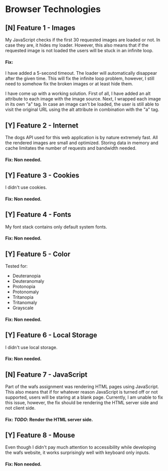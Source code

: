 # Browser Technologies

## [N] Feature 1 - Images
My JavaScript checks if the first 30 requested images are loaded or not. In case they are, it hides my loader. However, this also means that if the requested image is not loaded the users will be stuck in an infinite loop.

#### Fix:
I have added a 5-second timeout. The loader will automatically disappear after the given time. This will fix the infinite loop problem, however, I still need to somehow fix the broken images or at least hide them.

I have come up with a working solution. First of all, I have added an alt attribute to each image with the image source. Next, I wrapped each image in its own "a" tag. In case an image can't be loaded, the user is still able to visit the original URL using the alt attribute in combination with the "a" tag.


## [Y] Feature 2 - Internet
The dogs API used for this web application is by nature extremely fast. All the rendered images are small and optimized. Storing data in memory and cache limitates the number of requests and bandwidth needed.

#### Fix: Non needed.

## [Y] Feature 3 - Cookies
I didn't use cookies.

#### Fix: Non needed.

## [Y] Feature 4 - Fonts
My font stack contains only default system fonts.

#### Fix: Non needed.

## [Y] Feature 5 - Color
Tested for:
- Deuteranopia
- Deuteranomaly
- Protonopia
- Protonomaly
- Tritanopia
- Tritanomaly
- Grayscale

#### Fix: Non needed.

## [Y] Feature 6 - Local Storage
I didn't use local storage.

#### Fix: Non needed.

## [N] Feature 7 - JavaScript
Part of the wafs assignment was rendering HTML pages using JavaScript. This also means that if for whatever reason JavaScript is turned off or not supported, users will be staring at a blank page. Currently, I am unable to fix this issue, however, the fix should be rendering the HTML server side and not client side.

#### Fix: *TODO*: Render the HTML server side.

## [Y] Feature 8 - Mouse
Even though I didn't pay much attention to accessibility while developing the wafs website, it works surprisingly well with keyboard only inputs.

#### Fix: Non needed.
